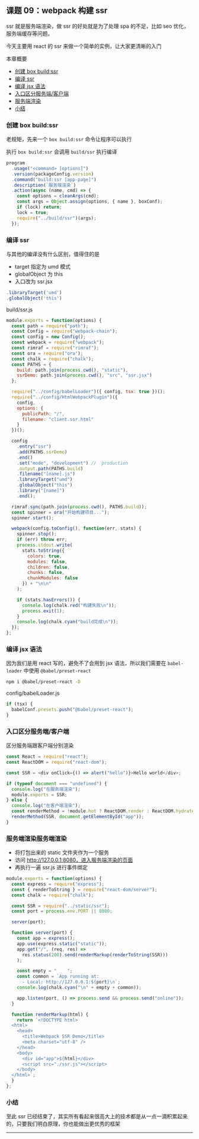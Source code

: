 ## 课题 09：webpack 构建 ssr

ssr 就是服务端渲染，做 ssr 的好处就是为了处理 spa 的不足，比如 seo 优化，服务端缓存等问题。

今天主要用 react 的 ssr 来做一个简单的实例，让大家更清晰的入门

本章概要

- <a href="#8_1">创建 box build:ssr</a>
- <a href="#8_1">编译 ssr</a>
- <a href="#8_1">编译 jsx 语法</a>
- <a href="#8_1">入口区分服务端/客户端</a>
- <a href="#8_1">服务端渲染</a>
- <a href="#8_1">小结</a>

### <a name="8_1">创建 box build:ssr</a>

老规矩，先来一个 `box build:ssr` 命令让程序可以执行

执行 `box build:ssr` 会调用 `build/ssr` 执行编译

```js
program
  .usage("<command> [options]")
  .version(packageConfig.version)
  .command("build:ssr [app-page]")
  .description(`服务端渲染`)
  .action(async (name, cmd) => {
    const options = cleanArgs(cmd);
    const args = Object.assign(options, { name }, boxConf);
    if (lock) return;
    lock = true;
    require("../build/ssr")(args);
  });
```

### <a name="8_1">编译 ssr</a>

与其他的编译没有什么区别，值得住的是

- target 指定为 umd 模式
- globalObject 为 this
- 入口改为 ssr.jsx

```js
.libraryTarget('umd')
.globalObject('this')
```

build/ssr.js

```js
module.exports = function(options) {
  const path = require("path");
  const Config = require("webpack-chain");
  const config = new Config();
  const webpack = require("webpack");
  const rimraf = require("rimraf");
  const ora = require("ora");
  const chalk = require("chalk");
  const PATHS = {
    build: path.join(process.cwd(), "static"),
    ssrDemo: path.join(process.cwd(), "src", "ssr.jsx")
  };

  require("../config/babelLoader")({ config, tsx: true })();
  require("../config/HtmlWebpackPlugin")({
    config,
    options: {
      publicPath: "/",
      filename: "client.ssr.html"
    }
  })();

  config
    .entry("ssr")
    .add(PATHS.ssrDemo)
    .end()
    .set("mode", "development") //  production
    .output.path(PATHS.build)
    .filename("[name].js")
    .libraryTarget("umd")
    .globalObject("this")
    .library("[name]")
    .end();

  rimraf.sync(path.join(process.cwd(), PATHS.build));
  const spinner = ora("开始构建项目...");
  spinner.start();

  webpack(config.toConfig(), function(err, stats) {
    spinner.stop();
    if (err) throw err;
    process.stdout.write(
      stats.toString({
        colors: true,
        modules: false,
        children: false,
        chunks: false,
        chunkModules: false
      }) + "\n\n"
    );

    if (stats.hasErrors()) {
      console.log(chalk.red("构建失败\n"));
      process.exit(1);
    }
    console.log(chalk.cyan("build完成\n"));
  });
};
```

### <a name="8_1">编译 jsx 语法</a>

因为我们是用 react 写的，避免不了会用到 jsx 语法，所以我们需要在 `babel-loader` 中使用 `@babel/preset-react`

```bash
npm i @babel/preset-react -D
```

config/babelLoader.js

```js
if (tsx) {
  babelConf.presets.push("@babel/preset-react");
}
```

### <a name="8_1">入口区分服务端/客户端</a>

区分服务端跟客户端分别渲染

```js
const React = require("react");
const ReactDOM = require("react-dom");

const SSR = <div onClick={() => alert("hello")}>Hello world</div>;

if (typeof document === "undefined") {
  console.log("在服务端渲染");
  module.exports = SSR;
} else {
  console.log("在客户端渲染");
  const renderMethod = !module.hot ? ReactDOM.render : ReactDOM.hydrate;
  renderMethod(SSR, document.getElementById("app"));
}
```

### <a name="8_1">服务端渲染</a>服务端渲染

- 将打包出来的 static 文件夹作为一个服务
- 访问 http://127.0.0.1:8080，进入服务端渲染的页面
- 再执行一遍 ssr.js 进行事件绑定

```js
module.exports = function(options) {
  const express = require("express");
  const { renderToString } = require("react-dom/server");
  const chalk = require("chalk");

  const SSR = require("../static/ssr");
  const port = process.env.PORT || 8080;

  server(port);

  function server(port) {
    const app = express();
    app.use(express.static("static"));
    app.get("/", (req, res) =>
      res.status(200).send(renderMarkup(renderToString(SSR)))
    );

    const empty = "    ";
    const common = `App running at:
      - Local: http://127.0.0.1:${port}\n`;
    console.log(chalk.cyan("\n" + empty + common));

    app.listen(port, () => process.send && process.send("online"));
  }

  function renderMarkup(html) {
    return `<!DOCTYPE html>
  <html>
    <head>
      <title>Webpack SSR Demo</title>
      <meta charset="utf-8" />
    </head>
    <body>
      <div id="app">${html}</div>
      <script src="./ssr.js"></script>
    </body>
  </html>`;
  }
};
```

### <a name="8_1">小结</a>

至此 ssr 已经结束了，其实所有看起来很高大上的技术都是从一点一滴积累起来的，只要我们明白原理，你也能做出更优秀的框架

---
